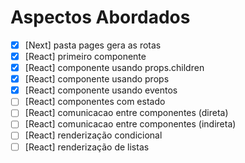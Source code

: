 # Aspectos Abordados

- [x] [Next] pasta pages gera as rotas
- [x] [React] primeiro componente
- [x] [React] componente usando props.children
- [x] [React] componente usando props
- [x] [React] componente usando eventos
- [ ] [React] componentes com estado
- [ ] [React] comunicacao entre componentes (direta)
- [ ] [React] comunicacao entre componentes (indireta)
- [ ] [React] renderização condicional
- [ ] [React] renderização de listas